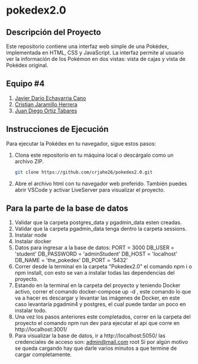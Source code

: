 # pokedex2.0

## Descripción del Proyecto
Este repositorio contiene una interfaz web simple de una Pokédex, implementada en HTML, CSS y JavaScript.
La interfaz permite al usuario ver la información de los Pokémon en dos vistas: vista de cajas y vista de Pokédex original.

## Equipo #4

1. [Javier Dario Echavarria Cano](https://github.com/BlackPixl)
2. [Cristian Jaramillo Herrera](https://github.com/crjahe26)
3. [Juan Diego Ortiz Tabares](https://github.com/juandiortiz25)

## Instrucciones de Ejecución
Para ejecutar la Pokédex en tu navegador, sigue estos pasos:

1. Clona este repositorio en tu máquina local o descárgalo como un archivo ZIP.
   
   ```bash
   git clone https://github.com/crjahe26/pokedex2.0.git
   ```

2. Abre el archivo html con tu navegador web preferido. También puedes abrir VSCode y activar LiveServer para visualizar el proyecto.

## Para la parte de la base de datos

1. Validar que la carpeta postgres_data y pgadmin_data esten creadas.
2. Validar que la carpeta pgadmin_data tenga dentro la carpeta sessions.
3. Instalar node
4. Instalar docker
5. Datos para ingresar a la base de datos:
PORT =  3000
DB_USER = 'student'
DB_PASSWORD = 'adminStudent'
DB_HOST = 'localhost'
DB_NAME = 'the_pokedex'
DB_PORT = '5432'
6. Correr desde la terminal en la carpeta "Pokedex2.0" el comando npm i o npm install, con esto se van a instalar todas las dependencias del proyecto.
7. Estando en la terminal en la carpeta del proyecto y teniendo Docker activo, correr el comando docker-compose up -d , este comando lo que va a hacer es descargar y levantar las imágenes de Docker, en este caso levantaría pgadmin4 y postgres, el cual puede tardar un poco en instalar todo.
8. Una vez los pasos anteriores este completados, correr en la carpeta del proyecto el comando npm run dev para ejecutar el api que corre en http://localhost:3001/
9. Para visualizar la base de datos, ir a http://localhost:5050/ las credenciales de acceso son: 
admin@mail.com
root
Si por algún motivo se queda cargando hay que darle varios minutos a que termine de cargar completamente.
